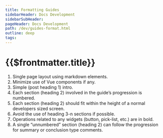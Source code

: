 ```yaml
---
title: Formatting Guides
sidebarHeader: Docs Development
sidebarSubHeader:
pageHeader: Docs Development
path: /dev/guides-format.html
outline: deep
tags:
---
```


<PageHeader/>

# {{$frontmatter.title}}

1. Single page layout using markdown elements.
1. Minimize use of Vue components if any.
1. Simple (post heading 1) intro.
1. Each section (heading 2) involved in the guide’s progression is numbered.
1. Each section (heading 2) should fit within the height of a normal developers
   sized screen.
1. Avoid the use of heading 3-n sections if possible.
1. Operations related to any widgets (button, pick-list, etc.) are in bold.
1. A single “unnumbered” section (heading 2) can follow the progression for
   summary or conclusion type comments.
